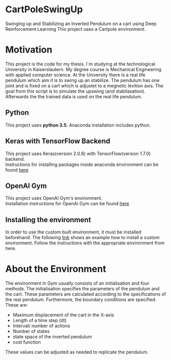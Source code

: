 # CartPoleSwingUp
Swinging up and Stabilizing an Inverted Pendulum on a cart using Deep Reinforcement Learning
This project uses a Cartpole environment.

# Motivation
This project is the code for my thesis. I´m studying at the technological University in Kaiserslautern. My degree course is Mechanical Engineering with applied computer science. 
At the University there is a real life pendulum which aim it is to swing up an stabilize. The pendulum has one joint and is fixed on a cart which is adjustet to a megnetic levition axis.
The goal from this script is to simulate the upswing (and stabilasation). Afterwards the the trained data is used on the real life pendulum.

## Python
This project uses **python 3.5**. Anaconda installation includes python.
## Keras with TensorFlow Backend
This project uses Keras(version 2.0.8) with TensorFlow(version 1.7.0) backend.<br />
Instructions for installing packages inside anaconda environment can be found [here](https://conda.io/docs/user-guide/tasks/manage-pkgs.html)
## OpenAI Gym
This project uses OpenAI Gym's environment.<br />
Installation instructions for OpenAi Gym can be found [here](https://github.com/openai/gym#installation)

## Installing the environment
In order to use the custom built environment, it must be installed beforehand. The following [link](https://medium.com/@apoddar573/making-your-own-custom-environment-in-gym-c3b65ff8cdaa) shows an example how to install a custom environment. Follow the instructions with the appropriate environment from here.

# About the Environment
The environment in Gym usually consists of an initialisation and four methods. 
The initialisation specifies the parameters of the pendulum and the cart. These parameters are calculated according to the specifications of the real pendulum.
Furthermore, the boundary conditions are specified. These are:
- Maximum displacement of the cart in the X-axis
- Length of a time step (dt)
- Interval/ number of actions
- Number of states
- state space of the inverted pendulum
- cost function

These values can be adjusted as needed to replicate the pendulum.
